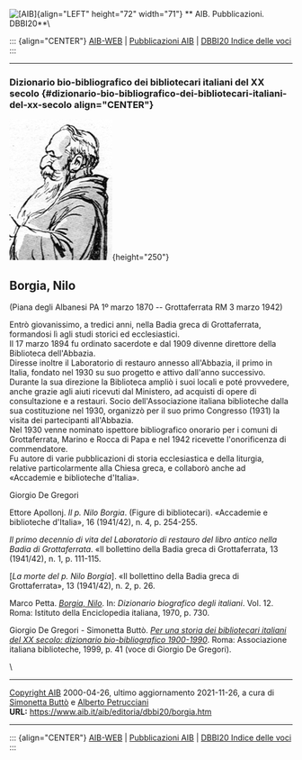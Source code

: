 ![\[AIB\]](/aib/wi/aibv72.gif){align="LEFT" height="72" width="71"}
** AIB. Pubblicazioni. DBBI20**\

::: {align="CENTER"}
[AIB-WEB](/) \| [Pubblicazioni AIB](/pubblicazioni/) \| [DBBI20 Indice
delle voci](dbbi20.htm)
:::

------------------------------------------------------------------------

### Dizionario bio-bibliografico dei bibliotecari italiani del XX secolo {#dizionario-bio-bibliografico-dei-bibliotecari-italiani-del-xx-secolo align="CENTER"}

![\[Ritratto\]](borgia.jpg){height="250"}

## Borgia, Nilo

(Piana degli Albanesi PA 1º marzo 1870 -- Grottaferrata RM 3 marzo 1942)

Entrò giovanissimo, a tredici anni, nella Badia greca di Grottaferrata,
formandosi lì agli studi storici ed ecclesiastici.\
Il 17 marzo 1894 fu ordinato sacerdote e dal 1909 divenne direttore
della Biblioteca dell\'Abbazia.\
Diresse inoltre il Laboratorio di restauro annesso all\'Abbazia, il
primo in Italia, fondato nel 1930 su suo progetto e attivo dall\'anno
successivo.\
Durante la sua direzione la Biblioteca ampliò i suoi locali e poté
provvedere, anche grazie agli aiuti ricevuti dal Ministero, ad acquisti
di opere di consultazione e a restauri. Socio dell\'Associazione
italiana biblioteche dalla sua costituzione nel 1930, organizzò per il
suo primo Congresso (1931) la visita dei partecipanti all\'Abbazia.\
Nel 1930 venne nominato ispettore bibliografico onorario per i comuni di
Grottaferrata, Marino e Rocca di Papa e nel 1942 ricevette
l\'onorificenza di commendatore.\
Fu autore di varie pubblicazioni di storia ecclesiastica e della
liturgia, relative particolarmente alla Chiesa greca, e collaborò anche
ad «Accademie e biblioteche d\'Italia».

Giorgio De Gregori

Ettore Apollonj. *Il p. Nilo Borgia*. (Figure di bibliotecari).
«Accademie e biblioteche d\'Italia», 16 (1941/42), n. 4, p. 254-255.

*Il primo decennio di vita del Laboratorio di restauro del libro antico
nella Badia di Grottaferrata*. «Il bollettino della Badia greca di
Grottaferrata, 13 (1941/42), n. 1, p. 111-115.

\[*La morte del p. Nilo Borgia*\]. «Il bollettino della Badia greca di
Grottaferrata», 13 (1941/42), n. 2, p. 26.

Marco Petta. *[Borgia,
Nilo](http://www.treccani.it/enciclopedia/nilo-borgia_(Dizionario-Biografico)/)*.
In: *Dizionario biografico degli italiani*. Vol. 12. Roma: Istituto
della Enciclopedia italiana, 1970, p. 730.

Giorgio De Gregori - Simonetta Buttò. [*Per una storia dei bibliotecari
italiani del XX secolo: dizionario bio-bibliografico
1900-1990*](/aib/editoria/pub065.htm). Roma: Associazione italiana
biblioteche, 1999, p. 41 (voce di Giorgio De Gregori).

\

------------------------------------------------------------------------

[Copyright AIB](/su-questo-sito/dichiarazione-di-copyright-aib-web/)
2000-04-26, ultimo aggiornamento 2021-11-26, a cura di [Simonetta
Buttò](/aib/redazione3.htm) e [Alberto
Petrucciani](/su-questo-sito/redazione-aib-web/)\
**URL:** https://www.aib.it/aib/editoria/dbbi20/borgia.htm

------------------------------------------------------------------------

::: {align="CENTER"}
[AIB-WEB](/) \| [Pubblicazioni AIB](/pubblicazioni/) \| [DBBI20 Indice
delle voci](dbbi20.htm)
:::

